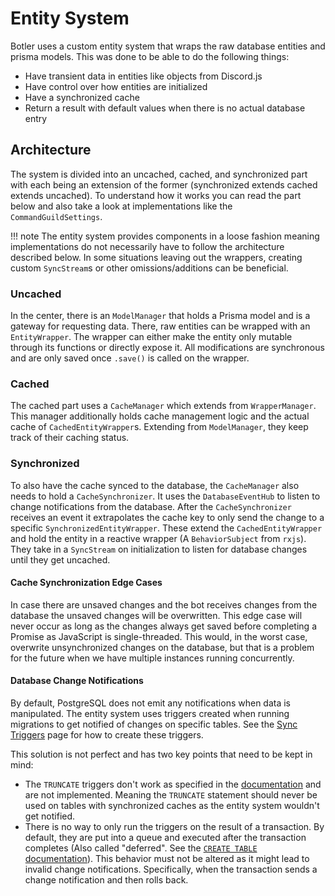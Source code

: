 # Entity System

Botler uses a custom entity system that wraps the raw database entities and prisma models. This was done to be able to do the following things:

- Have transient data in entities like objects from Discord.js
- Have control over how entities are initialized
- Have a synchronized cache
- Return a result with default values when there is no actual database entry

## Architecture

The system is divided into an uncached, cached, and synchronized part with each being an extension of the former (synchronized extends cached extends uncached). To understand how it works you can read the part below and also take a look at implementations like the `CommandGuildSettings`.

!!! note
    The entity system provides components in a loose fashion meaning implementations do not necessarily have to follow the architecture described below. In some situations leaving out the wrappers, creating custom `SyncStream`s or other omissions/additions can be beneficial.

### Uncached

In the center, there is an `ModelManager` that holds a Prisma model and is a gateway for requesting data. There, raw entities can be wrapped with an `EntityWrapper`. The wrapper can either make the entity only mutable through its functions or directly expose it. All modifications are synchronous and are only saved once `.save()` is called on the wrapper.

### Cached

The cached part uses a `CacheManager` which extends from `WrapperManager`. This manager additionally holds cache management logic and the actual cache of `CachedEntityWrapper`s. Extending from `ModelManager`, they keep track of their caching status.

### Synchronized

To also have the cache synced to the database, the `CacheManager` also needs to hold a `CacheSynchronizer`. It uses the `DatabaseEventHub` to listen to change notifications from the database. After the `CacheSynchronizer` receives an event it extrapolates the cache key to only send the change to a specific `SynchronizedEntityWrapper`. These extend the `CachedEntityWrapper` and hold the entity in a reactive wrapper (A `BehaviorSubject` from `rxjs`). They take in a `SyncStream` on initialization to listen for database changes until they get uncached.

#### Cache Synchronization Edge Cases

In case there are unsaved changes and the bot receives changes from the database the unsaved changes will be overwritten. This edge case will never occur as long as the changes always get saved before completing a Promise as JavaScript is single-threaded. This would, in the worst case, overwrite unsynchronized changes on the database, but that is a problem for the future when we have multiple instances running concurrently.

#### Database Change Notifications

By default, PostgreSQL does not emit any notifications when data is manipulated. The entity system uses triggers created when running migrations to get notified of changes on specific tables. See the [Sync Triggers](Sync-Triggers.md) page for how to create these triggers.

This solution is not perfect and has two key points that need to be kept in mind:

- The `TRUNCATE` triggers don't work as specified in the [documentation](https://www.postgresql.org/docs/current/sql-createtrigger.html) and are not implemented. Meaning the `TRUNCATE` statement should never be used on tables with synchronized caches as the entity system wouldn't get notified.
- There is no way to only run the triggers on the result of a transaction. By default, they are put into a queue and executed after the transaction completes (Also called "deferred". See the [`CREATE TABLE` documentation](https://www.postgresql.org/docs/current/sql-createtable.html)). This behavior must not be altered as it might lead to invalid change notifications. Specifically, when the transaction sends a change notification and then rolls back.
